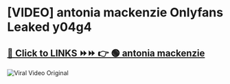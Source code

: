 
 # [VIDEO] antonia mackenzie Onlyfans Leaked y04g4

## <h2><a href="https://clipsfans.com/antonia_mackenzie&ref=git">🔗 Click to LINKS ⏩⏩ 👉 🟢 antonia mackenzie </a></h2>

<a href="https://clipsfans.com/antonia_mackenzie&ref=git" rel="nofollow" data-target="animated-image.originalLink"><img src="https://i.ibb.co.com/xMMVF88/686577567.gif" alt="Viral Video Original" style="max-width: 100%; display: inline-block;" data-target="animated-image.originalImage"></a>

